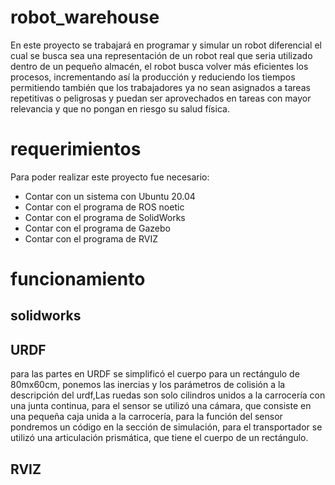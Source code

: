 # robot_warehouse
En este proyecto se trabajará en programar y simular un robot diferencial el cual se busca sea una representación de un robot real que seria utilizado dentro de un pequeño almacén, el robot busca volver más eficientes los procesos, incrementando así la producción y reduciendo los tiempos permitiendo también que los trabajadores ya no sean asignados a tareas repetitivas o peligrosas y puedan ser aprovechados en tareas con mayor relevancia y que no pongan en riesgo su salud física.
# requerimientos
Para poder realizar este proyecto fue necesario:
-    Contar con un sistema con Ubuntu 20.04
-    Contar con el programa de ROS noetic
-    Contar con el programa de SolidWorks
-    Contar con el programa de Gazebo
-    Contar con el programa de RVIZ
# funcionamiento
## solidworks

## URDF
para las partes en URDF se simplificó el cuerpo para un rectángulo de 80mx60cm, ponemos las inercias y los parámetros de colisión a la descripción del urdf,Las ruedas son solo cilindros unidos a la carrocería con una junta continua, para el sensor se utilizó una cámara, que consiste en una pequeña caja unida a la carrocería, para la función del sensor pondremos un código en la sección de simulación, para el transportador se utilizó una articulación prismática, que tiene el cuerpo de un rectángulo.
## RVIZ
